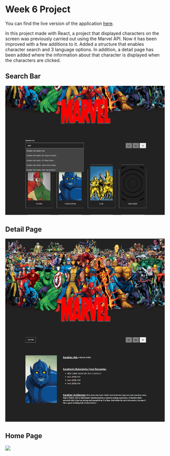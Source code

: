 # Week 6 Project
You can find the live version of the application [here](https://react-bootcamp-week6-advanced-marvelapi.vercel.app/).

In this project made with React, a project that displayed characters on the screen was previously carried out using the Marvel API. Now it has been improved with a few additions to it. Added a structure that enables character search and 3 language options. In addition, a detail page has been added where the information about that character is displayed when the characters are clicked.

## Search Bar
<img src="public/searchBarr.png" width="600">

## Detail Page
<img src="public/detailPage.png" width="600">

## Home Page
<img src="public/homePage.png" width="600">
